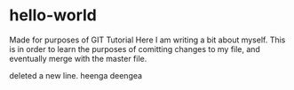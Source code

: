 # hello-world
Made for purposes of GIT Tutorial 
Here I am writing a bit about myself.  This is in order to learn
the purposes of comitting changes to my file, and eventually merge
with the master file.  

deleted a new line.
heenga deengea
